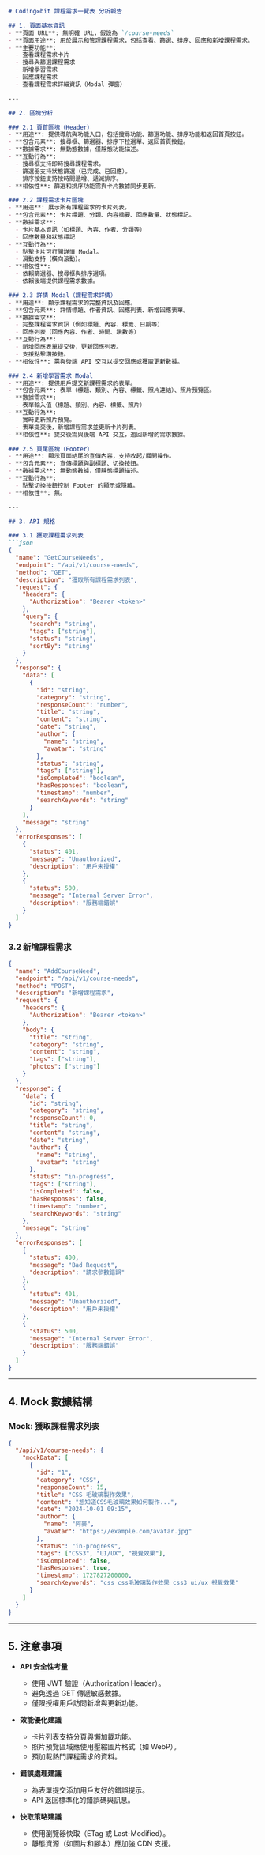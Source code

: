 ```markdown
# Coding∞bit 課程需求一覽表 分析報告

## 1. 頁面基本資訊
- **頁面 URL**: 無明確 URL，假設為 `/course-needs`
- **頁面用途**: 用於展示和管理課程需求，包括查看、篩選、排序、回應和新增課程需求。
- **主要功能**: 
  - 查看課程需求卡片
  - 搜尋與篩選課程需求
  - 新增學習需求
  - 回應課程需求
  - 查看課程需求詳細資訊（Modal 彈窗）

---

## 2. 區塊分析

### 2.1 頁首區塊（Header）
- **用途**: 提供導航與功能入口，包括搜尋功能、篩選功能、排序功能和返回首頁按鈕。
- **包含元素**: 搜尋框、篩選器、排序下拉選單、返回首頁按鈕。
- **數據需求**: 無動態數據，僅靜態功能描述。
- **互動行為**: 
  - 搜尋框支持即時搜尋課程需求。
  - 篩選器支持狀態篩選（已完成、已回應）。
  - 排序按鈕支持按時間遞增、遞減排序。
- **相依性**: 篩選和排序功能需與卡片數據同步更新。

### 2.2 課程需求卡片區塊
- **用途**: 展示所有課程需求的卡片列表。
- **包含元素**: 卡片標題、分類、內容摘要、回應數量、狀態標記。
- **數據需求**: 
  - 卡片基本資訊（如標題、內容、作者、分類等）
  - 回應數量和狀態標記
- **互動行為**: 
  - 點擊卡片可打開詳情 Modal。
  - 滑動支持（橫向滾動）。
- **相依性**: 
  - 依賴篩選器、搜尋框與排序選項。
  - 依賴後端提供課程需求數據。

### 2.3 詳情 Modal（課程需求詳情）
- **用途**: 顯示課程需求的完整資訊及回應。
- **包含元素**: 詳情標題、作者資訊、回應列表、新增回應表單。
- **數據需求**: 
  - 完整課程需求資訊（例如標題、內容、標籤、日期等）
  - 回應列表（回應內容、作者、時間、讚數等）
- **互動行為**: 
  - 新增回應表單提交後，更新回應列表。
  - 支援點擊讚按鈕。
- **相依性**: 需與後端 API 交互以提交回應或獲取更新數據。

### 2.4 新增學習需求 Modal
- **用途**: 提供用戶提交新課程需求的表單。
- **包含元素**: 表單（標題、類別、內容、標籤、照片連結）、照片預覽區。
- **數據需求**: 
  - 表單輸入值（標題、類別、內容、標籤、照片）
- **互動行為**: 
  - 實時更新照片預覽。
  - 表單提交後，新增課程需求並更新卡片列表。
- **相依性**: 提交後需與後端 API 交互，返回新增的需求數據。

### 2.5 頁尾區塊（Footer）
- **用途**: 顯示頁面結尾的宣傳內容，支持收起/展開操作。
- **包含元素**: 宣傳標題與副標題、切換按鈕。
- **數據需求**: 無動態數據，僅靜態標題描述。
- **互動行為**: 
  - 點擊切換按鈕控制 Footer 的顯示或隱藏。
- **相依性**: 無。

---

## 3. API 規格

### 3.1 獲取課程需求列表
```json
{
  "name": "GetCourseNeeds",
  "endpoint": "/api/v1/course-needs",
  "method": "GET",
  "description": "獲取所有課程需求列表",
  "request": {
    "headers": {
      "Authorization": "Bearer <token>"
    },
    "query": {
      "search": "string",
      "tags": ["string"],
      "status": "string",
      "sortBy": "string"
    }
  },
  "response": {
    "data": [
      {
        "id": "string",
        "category": "string",
        "responseCount": "number",
        "title": "string",
        "content": "string",
        "date": "string",
        "author": {
          "name": "string",
          "avatar": "string"
        },
        "status": "string",
        "tags": ["string"],
        "isCompleted": "boolean",
        "hasResponses": "boolean",
        "timestamp": "number",
        "searchKeywords": "string"
      }
    ],
    "message": "string"
  },
  "errorResponses": [
    {
      "status": 401,
      "message": "Unauthorized",
      "description": "用戶未授權"
    },
    {
      "status": 500,
      "message": "Internal Server Error",
      "description": "服務端錯誤"
    }
  ]
}
```

### 3.2 新增課程需求
```json
{
  "name": "AddCourseNeed",
  "endpoint": "/api/v1/course-needs",
  "method": "POST",
  "description": "新增課程需求",
  "request": {
    "headers": {
      "Authorization": "Bearer <token>"
    },
    "body": {
      "title": "string",
      "category": "string",
      "content": "string",
      "tags": ["string"],
      "photos": ["string"]
    }
  },
  "response": {
    "data": {
      "id": "string",
      "category": "string",
      "responseCount": 0,
      "title": "string",
      "content": "string",
      "date": "string",
      "author": {
        "name": "string",
        "avatar": "string"
      },
      "status": "in-progress",
      "tags": ["string"],
      "isCompleted": false,
      "hasResponses": false,
      "timestamp": "number",
      "searchKeywords": "string"
    },
    "message": "string"
  },
  "errorResponses": [
    {
      "status": 400,
      "message": "Bad Request",
      "description": "請求參數錯誤"
    },
    {
      "status": 401,
      "message": "Unauthorized",
      "description": "用戶未授權"
    },
    {
      "status": 500,
      "message": "Internal Server Error",
      "description": "服務端錯誤"
    }
  ]
}
```

---

## 4. Mock 數據結構

### Mock: 獲取課程需求列表
```json
{
  "/api/v1/course-needs": {
    "mockData": [
      {
        "id": "1",
        "category": "CSS",
        "responseCount": 15,
        "title": "CSS 毛玻璃製作效果",
        "content": "想知道CSS毛玻璃效果如何製作...",
        "date": "2024-10-01 09:15",
        "author": {
          "name": "阿麥",
          "avatar": "https://example.com/avatar.jpg"
        },
        "status": "in-progress",
        "tags": ["CSS3", "UI/UX", "視覺效果"],
        "isCompleted": false,
        "hasResponses": true,
        "timestamp": 1727827200000,
        "searchKeywords": "css css毛玻璃製作效果 css3 ui/ux 視覺效果"
      }
    ]
  }
}
```

---

## 5. 注意事項
- **API 安全性考量**
  - 使用 JWT 驗證（Authorization Header）。
  - 避免透過 GET 傳遞敏感數據。
  - 僅限授權用戶訪問新增與更新功能。

- **效能優化建議**
  - 卡片列表支持分頁與懶加載功能。
  - 照片預覽區域應使用壓縮圖片格式（如 WebP）。
  - 預加載熱門課程需求的資料。

- **錯誤處理建議**
  - 為表單提交添加用戶友好的錯誤提示。
  - API 返回標準化的錯誤碼與訊息。

- **快取策略建議**
  - 使用瀏覽器快取（ETag 或 Last-Modified）。
  - 靜態資源（如圖片和腳本）應加強 CDN 支援。
```